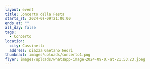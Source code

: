 ```yaml
---
layout: event
title: Concerto della Festa
starts_at: 2024-09-09T21:00:00
ends_at: ""
all_day: false
tags:
  - Concerto
location:
  city: Cassinetta
  address: piazza Gaetano Negri
thumbnail: images/uploads/concerto1.png
flyer: images/uploads/whatsapp-image-2024-09-07-at-21.53.23.jpeg
---
```

